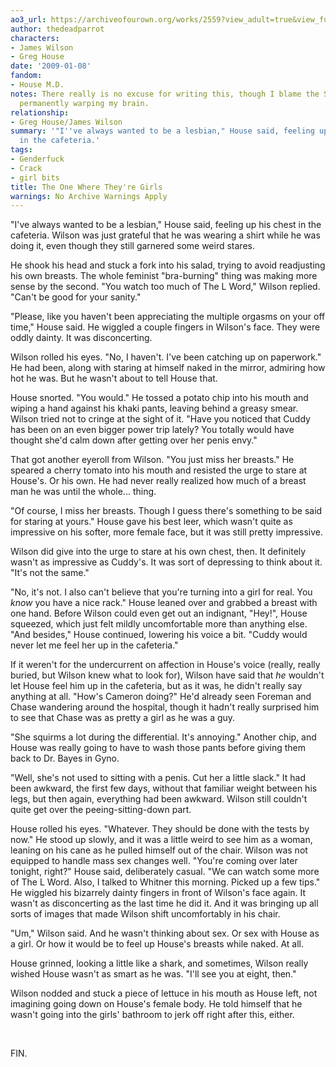 ```yaml
---
ao3_url: https://archiveofourown.org/works/2559?view_adult=true&view_full_work=true
author: thedeadparrot
characters:
- James Wilson
- Greg House
date: '2009-01-08'
fandom:
- House M.D.
notes: There really is no excuse for writing this, though I blame the SGA fandom for
  permanently warping my brain.
relationship:
- Greg House/James Wilson
summary: '"I''ve always wanted to be a lesbian," House said, feeling up his chest
  in the cafeteria.'
tags:
- Genderfuck
- Crack
- girl bits
title: The One Where They're Girls
warnings: No Archive Warnings Apply
---
```


"I've always wanted to be a lesbian," House said, feeling up his chest in the cafeteria. Wilson was just grateful that he was wearing a shirt while he was doing it, even though they still garnered some weird stares.

He shook his head and stuck a fork into his salad, trying to avoid readjusting his own breasts. The whole feminist "bra-burning" thing was making more sense by the second. "You watch too much of The L Word," Wilson replied. "Can't be good for your sanity."

"Please, like you haven't been appreciating the multiple orgasms on your off time," House said. He wiggled a couple fingers in Wilson's face. They were oddly dainty. It was disconcerting.

Wilson rolled his eyes. "No, I haven't. I've been catching up on paperwork." He had been, along with staring at himself naked in the mirror, admiring how hot he was. But he wasn't about to tell House that.

House snorted. "You would." He tossed a potato chip into his mouth and wiping a hand against his khaki pants, leaving behind a greasy smear. Wilson tried not to cringe at the sight of it. "Have you noticed that Cuddy has been on an even bigger power trip lately? You totally would have thought she'd calm down after getting over her penis envy."

That got another eyeroll from Wilson. "You just miss her breasts." He speared a cherry tomato into his mouth and resisted the urge to stare at House's. Or his own. He had never really realized how much of a breast man he was until the whole... thing.

"Of course, I miss her breasts. Though I guess there's something to be said for staring at yours." House gave his best leer, which wasn't quite as impressive on his softer, more female face, but it was still pretty impressive.

Wilson did give into the urge to stare at his own chest, then. It definitely wasn't as impressive as Cuddy's. It was sort of depressing to think about it. "It's not the same."

"No, it's not. I also can't believe that you're turning into a girl for real. You *know* you have a nice rack." House leaned over and grabbed a breast with one hand. Before Wilson could even get out an indignant, "Hey!", House squeezed, which just felt mildly uncomfortable more than anything else. "And besides," House continued, lowering his voice a bit. "Cuddy would never let me feel her up in the cafeteria."

If it weren't for the undercurrent on affection in House's voice (really, really buried, but Wilson knew what to look for), Wilson have said that *he* wouldn't let House feel him up in the cafeteria, but as it was, he didn't really say anything at all. "How's Cameron doing?" He'd already seen Foreman and Chase wandering around the hospital, though it hadn't really surprised him to see that Chase was as pretty a girl as he was a guy.

"She squirms a lot during the differential. It's annoying." Another chip, and House was really going to have to wash those pants before giving them back to Dr. Bayes in Gyno.

"Well, she's not used to sitting with a penis. Cut her a little slack." It had been awkward, the first few days, without that familiar weight between his legs, but then again, everything had been awkward. Wilson still couldn't quite get over the peeing-sitting-down part.

House rolled his eyes. "Whatever. They should be done with the tests by now." He stood up slowly, and it was a little weird to see him as a woman, leaning on his cane as he pulled himself out of the chair. Wilson was not equipped to handle mass sex changes well. "You're coming over later tonight, right?" House said, deliberately casual. "We can watch some more of The L Word. Also, I talked to Whitner this morning. Picked up a few tips." He wiggled his bizarrely dainty fingers in front of Wilson's face again. It wasn't as disconcerting as the last time he did it. And it was bringing up all sorts of images that made Wilson shift uncomfortably in his chair.

"Um," Wilson said. And he wasn't thinking about sex. Or sex with House as a girl. Or how it would be to feel up House's breasts while naked. At all.

House grinned, looking a little like a shark, and sometimes, Wilson really wished House wasn't as smart as he was. "I'll see you at eight, then."

Wilson nodded and stuck a piece of lettuce in his mouth as House left, not imagining going down on House's female body. He told himself that he wasn't going into the girls' bathroom to jerk off right after this, either.

 

FIN.